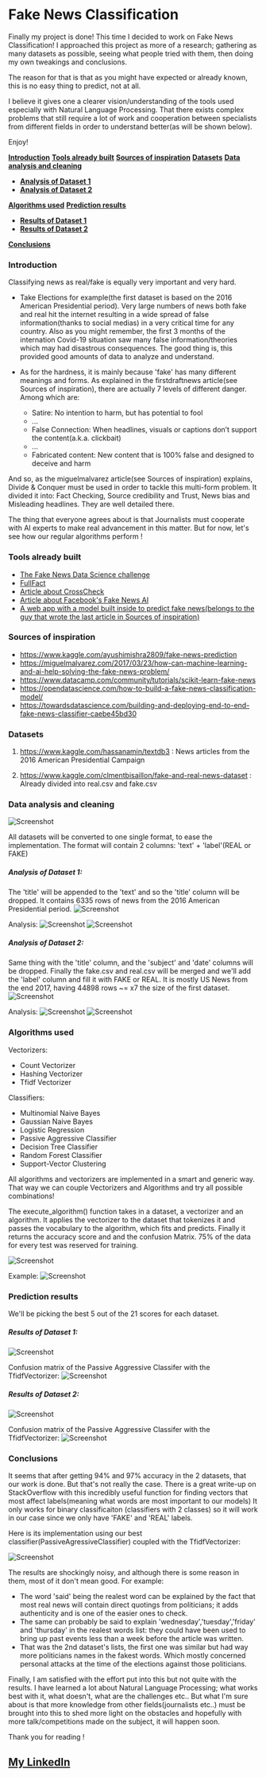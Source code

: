 # Fake News Classification
Finally my project is done! This time I decided to work on Fake News Classification!
I approached this project as more of a research; gathering as many datasets as possible, seeing what people tried with them, then doing my own tweakings and conclusions.

The reason for that is that as you might have expected or already known, this is no easy thing to predict, not at all.

I believe it gives one a clearer vision/understanding of the tools used especially with Natural Language Processing.
That there exists complex problems that still require a lot of work and cooperation between specialists from different fields in order to understand better(as will be shown below).

Enjoy!

[**Introduction**](#introduction)
[**Tools already built**](#tools-already-built)
[**Sources of inspiration**](#sources-of-inspiration)
[**Datasets**](#datasets)
[**Data analysis and cleaning**](#data-analysis-and-cleaning)
- [**Analysis of Dataset 1**](#analysis-of-dataset-1)
- [**Analysis of Dataset 2**](#analysis-of-dataset-2)

[**Algorithms used**](#algorithms-used)
[**Prediction results**](#prediction-results)
- [**Results of Dataset 1**](#results-of-dataset-1)
- [**Results of Dataset 2**](#results-of-dataset-2)

[**Conclusions**](#conclusions)


### Introduction
Classifying news as real/fake is equally very important and very hard.
- Take Elections for example(the first dataset is based on the 2016 American Presidential period). Very large numbers of news both fake and real hit the internet resulting in a wide spread of false information(thanks to social medias) in a very critical time for any country.
Also as you might remember, the first 3 months of the internation Covid-19 situation saw many false information/theories which may had disastrous consequences.
The good thing is, this provided good amounts of data to analyze and understand.


- As for the hardness, it is mainly because 'fake' has many different meanings and forms. As explained in the firstdraftnews article(see Sources of inspiration), there are actually 7 levels of different danger. Among which are:
    - Satire: No intention to harm, but has potential to fool
    - ...
    - False Connection: When headlines, visuals or captions don’t support the content(a.k.a. clickbait)
    - ...
    - Fabricated content: New content that is 100% false and designed to deceive and harm

And so, as the miguelmalvarez article(see Sources of inspiration) explains, Divide & Conquer must be used in order to tackle this multi-form problem. It divided it into: Fact Checking, Source credibility and Trust, News bias and Misleading headlines. They are well detailed there.

The thing that everyone agrees about is that Journalists must cooperate with AI experts to make real advancement in this matter.
But for now, let's see how our regular algorithms perform !

### Tools already built
- [The Fake News Data Science challenge](http://www.fakenewschallenge.org)
- [FullFact](https://fullfact.org/)
- [Article about CrossCheck](https://firstdraftnews.org/latest/crosscheck-launches/)
- [Article about Facebook's Fake News AI](https://techcrunch.com/2016/11/14/facebook-fake-news/)
- [A web app with a model built inside to predict fake news(belongs to the guy that wrote the last article in Sources of inspiration)](http://real-fake-news-classifier.herokuapp.com/)

### Sources of inspiration
- https://www.kaggle.com/ayushimishra2809/fake-news-prediction
- https://miguelmalvarez.com/2017/03/23/how-can-machine-learning-and-ai-help-solving-the-fake-news-problem/
- https://www.datacamp.com/community/tutorials/scikit-learn-fake-news
- https://opendatascience.com/how-to-build-a-fake-news-classification-model/
- https://towardsdatascience.com/building-and-deploying-end-to-end-fake-news-classifier-caebe45bd30

### Datasets
1) https://www.kaggle.com/hassanamin/textdb3 : News articles from the 2016 American Presidential Campaign

2) https://www.kaggle.com/clmentbisaillon/fake-and-real-news-dataset : Already divided into real.csv and fake.csv

### Data analysis and cleaning
![Screenshot](screenshots/imports.png)

All datasets will be converted to one single format, to ease the implementation.
The format will contain 2 columns: 'text' + 'label'(REAL or FAKE)

##### Analysis of Dataset 1:
The 'title' will be appended to the 'text' and so the 'title' column will be dropped.
It contains 6335 rows of news from the 2016 American Presidential period.
![Screenshot](screenshots/read_dataset_1.png)

Analysis:
![Screenshot](screenshots/analysis_1_dataset_1.png)
![Screenshot](screenshots/analysis_2_dataset_1.png)

##### Analysis of Dataset 2:
Same thing with the 'title' column, and the 'subject' and 'date' columns will be dropped. Finally the fake.csv and real.csv will be merged and we'll add the 'label' column and fill it with FAKE or REAL.
It is mostly US News from the end 2017, having 44898 rows ~= x7 the size of the first dataset.
![Screenshot](screenshots/read_dataset_2.png)

Analysis:
![Screenshot](screenshots/analysis_1_dataset_2.png)
![Screenshot](screenshots/analysis_2_dataset_2.png)

### Algorithms used

Vectorizers:
- Count Vectorizer
- Hashing Vectorizer
- Tfidf Vectorizer

Classifiers:
- Multinomial Naive Bayes 
- Gaussian Naive Bayes
- Logistic Regression
- Passive Aggressive Classifier
- Decision Tree Classifier
- Random Forest Classifier
- Support-Vector Clustering 

All algorithms and vectorizers are implemented in a smart and generic way.
That way we can couple Vectorizers and Algorithms and try all possible combinations!

The execute_algorithm() function takes in a dataset, a vectorizer and an algorithm. It applies the vectorizer to the dataset that tokenizes it and passes the vocabulary to the algorithm, which fits and predicts. Finally it returns the accuracy score and and the confusion Matrix.
75% of the data for every test was reserved for training.

![Screenshot](screenshots/execute_algorithm.png)

Example:
![Screenshot](screenshots/execute_algorithm_example.png)

### Prediction results
We'll be picking the best 5 out of the 21 scores for each dataset.

##### Results of Dataset 1:
![Screenshot](screenshots/results_dataset_1.png)

Confusion matrix of the Passive Aggressive Classifer with the TfidfVectorizer:
![Screenshot](screenshots/confusion_matrix_best_dataset_1.png)

##### Results of Dataset 2:
![Screenshot](screenshots/results_dataset_2.png)

Confusion matrix of the Passive Aggressive Classifer with the TfidfVectorizer:
![Screenshot](screenshots/confusion_matrix_best_dataset_2.png)

### Conclusions
It seems that after getting 94% and 97% accuracy in the 2 datasets, that our work is done.
But that's not really the case.
There is a great write-up on StackOverflow with this incredibly useful function for finding vectors that most affect labels(meaning what words are most important to our models)
It only works for binary classificaiton (classifiers with 2 classes) so it will work in our case since we only have 'FAKE' and 'REAL' labels.

Here is its implementation using our best classifier(PassiveAgressiveClassifier) coupled with the TfidfVectorizer:

![Screenshot](screenshots/most_informative_features.png)

The results are shockingly noisy, and although there is some reason in them, most of it don't mean good.
For example:
- The word 'said' being the realest word can be explained by the fact that most real news will contain direct quotings from politicians; it adds authenticity and is one of the easier ones to check.
- The same can probably be said to explain 'wednesday','tuesday','friday' and 'thursday' in the realest words list: they could have been used to bring up past events less than a week before the article was written.
- That was the 2nd dataset's lists, the first one was similar but had way more politicians names in the fakest words. Which mostly concerned personal attacks at the time of the elections against those politicians.


Finally, I am satisfied with the effort put into this but not quite with the results.
I have learned a lot about Natural Language Processing; what works best with it, what doesn't, what are the challenges etc..
But what I'm sure about is that more knowledge from other fields(journalists etc..) must be brought into this to shed more light on the obstacles and hopefully with more talk/competitions made on the subject, it will happen soon.

Thank you for reading !

## [My LinkedIn](https://linkedin.com/in/mohamed-ilyes-ltifi)

